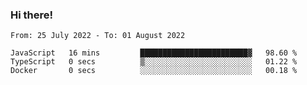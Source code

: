 ### Hi there!

<!--START_SECTION:waka-->

```text
From: 25 July 2022 - To: 01 August 2022

JavaScript   16 mins         ████████████████████████▓   98.60 %
TypeScript   0 secs          ▒░░░░░░░░░░░░░░░░░░░░░░░░   01.22 %
Docker       0 secs          ░░░░░░░░░░░░░░░░░░░░░░░░░   00.18 %
```

<!--END_SECTION:waka-->
